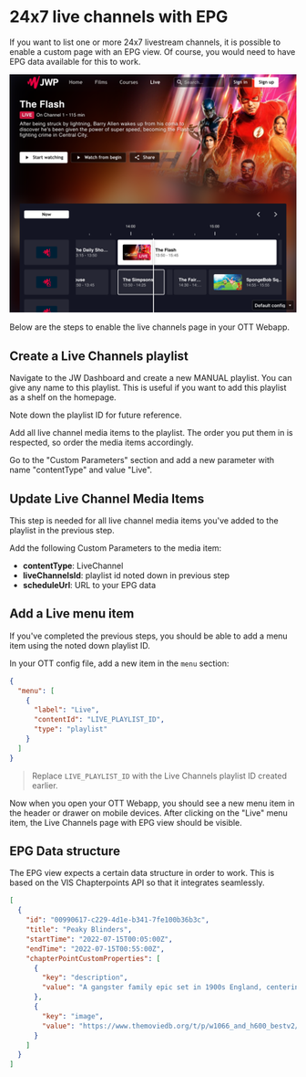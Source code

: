 # 24x7 live channels with EPG

If you want to list one or more 24x7 livestream channels, it is possible to enable a custom page with an EPG view. Of
course, you would need to have EPG data available for this to work.

<img title="" src="img/live-channels-epg.png" alt="Series" width="580">

Below are the steps to enable the live channels page in your OTT Webapp.

## Create a Live Channels playlist

Navigate to the JW Dashboard and create a new MANUAL playlist. You can give any name to this playlist. This is useful if
you want to add this playlist as a shelf on the homepage.

Note down the playlist ID for future reference.

Add all live channel media items to the playlist. The order you put them in is respected, so order the media items
accordingly.

Go to the "Custom Parameters" section and add a new parameter with name "contentType" and value "Live".

## Update Live Channel Media Items

This step is needed for all live channel media items you've added to the playlist in the previous step.

Add the following Custom Parameters to the media item:

- **contentType**: LiveChannel
- **liveChannelsId**: playlist id noted down in previous step
- **scheduleUrl**: URL to your EPG data

## Add a Live menu item

If you've completed the previous steps, you should be able to add a menu item using the noted down playlist ID.

In your OTT config file, add a new item in the `menu` section:

```json
{
  "menu": [
    {
      "label": "Live",
      "contentId": "LIVE_PLAYLIST_ID",
      "type": "playlist"
    }
  ]
}
```

> Replace `LIVE_PLAYLIST_ID` with the Live Channels playlist ID created earlier.

Now when you open your OTT Webapp, you should see a new menu item in the header or drawer on mobile devices. After
clicking on the "Live" menu item, the Live Channels page with EPG view should be visible.

## EPG Data structure

The EPG view expects a certain data structure in order to work. This is based on the VIS Chapterpoints API so that it
integrates seamlessly.

```json
[
  {
    "id": "00990617-c229-4d1e-b341-7fe100b36b3c",
    "title": "Peaky Blinders",
    "startTime": "2022-07-15T00:05:00Z",
    "endTime": "2022-07-15T00:55:00Z",
    "chapterPointCustomProperties": [
      {
        "key": "description",
        "value": "A gangster family epic set in 1900s England, centering on a gang who sew razor blades in the peaks of their caps, and their fierce boss Tommy Shelby."
      },
      {
        "key": "image",
        "value": "https://www.themoviedb.org/t/p/w1066_and_h600_bestv2/wiE9doxiLwq3WCGamDIOb2PqBqc.jpg"
      }
    ]
  }
]
```
